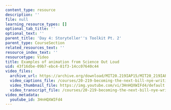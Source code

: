 ```yaml
---
content_type: resource
description: ''
file: null
learning_resource_types: []
optional_tab_title: ''
optional_text: ''
parent_title: 'Day 4: Storyteller''s Toolkit Pt. 2'
parent_type: CourseSection
related_resources_text: ''
resource_index_text: ''
resourcetype: Video
title: Examples of animation from Science Out Loud
uid: 43f16dbe-09b7-ebc4-81f3-14cc07640c44
video_files:
  archive_url: https://archive.org/download/MIT20.219IAP15/MIT20_219IAP15_D04P1_300k.mp4
  video_captions_file: /courses/20-219-becoming-the-next-bill-nye-writing-and-hosting-the-educational-show-january-iap-2015/f2de2fbfcd64552f95ce32609d769f8c_3HnHQXWIFd4.vtt
  video_thumbnail_file: https://img.youtube.com/vi/3HnHQXWIFd4/default.jpg
  video_transcript_file: /courses/20-219-becoming-the-next-bill-nye-writing-and-hosting-the-educational-show-january-iap-2015/e843df65b658d6074da473c303388fa1_3HnHQXWIFd4.pdf
video_metadata:
  youtube_id: 3HnHQXWIFd4
---
```

